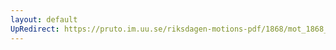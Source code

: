 ```yaml
---
layout: default
UpRedirect: https://pruto.im.uu.se/riksdagen-motions-pdf/1868/mot_1868__ak__294/mot_1868__ak__294-002.pdf
---
```

